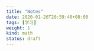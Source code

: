 ```yaml
---
title: "Notes"
date: 2020-01-26T20:59:40+08:00
tags: [学习]
weight: 1
kind: math
status: draft
---
```

